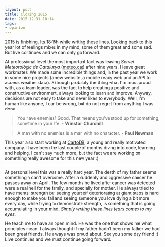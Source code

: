 ```yaml
---
layout: post
title: Closing 2015
date: 2015-12-31 18:14
tags:
- opinion
---
```


2015 is finishing. Its 18:15h while writing these lines. Looking back to this year lot of feelings mixes in my mind, some of them great and some sad. But live continues and we can only go forward.

At professional level the most important fact was leaving *Servei Meteorològic de Catalunya* ([meteo.cat](http://www.meteo.cat)) after nine years. I leave great workmates. We made some incredible things and, in the past year we work in some nice projects (a new website, a mobile ready web and an API to access weather data). Although probably the thing what I'm most proud with, as a team leader, was the fact to help creating a positive and constructive environment, always looking to learn and improve. Anyway, decisions are not easy to take and never likes to everybody. Well, I'm human like anyone, I can be wrong, but do not regret from anything I was done.

> You have enemies? Good. That means you’ve stood up for something, sometime in your life. - **Winston Churchill**

> A man with no enemies is a man with no character. - **Paul Newman**

This year also start working at [CartoDB](http://www.cartodb.com), a young and really motivated company. I have been the last couple of months diving into code, learning and helping. I can't say much more, but the fact we are working on something really awesome for this new year :)

---

At personal level this was a really hard year. The death of my father seems something a can't overcome. After a suddenly and aggressive cancer he passes away on April. The few months he lived after cancer was detected were a real hell for the family, and specially for mother. He always tried to have mental strength but seeing yourself deteriorating at giant steps is hard enough to make you fall and seeing someone you love dying a bit more every day, while trying to demonstrate strength, is something that is going accumulating in your mind. *Simply writing these lines tears comes to my eyes.*

He teach me to have an open mind. He was the one that shows me what principles mean. I always thought if my father hadn't been my father we had been great friends. He always was proud about. See you some day friend ;) Live continues and we must continue going forward.
